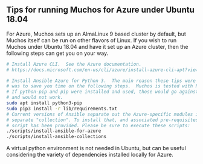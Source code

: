 Tips for running Muchos for Azure under Ubuntu 18.04
----------------------------------------------------

For Azure, Muchos sets up an AlmaLinux 9 based cluster by default, but Muchos itself can
be run on other flavors of Linux. If you wish to run Muchos under Ubuntu 18.04 and have it
set up an Azure cluster, then the following steps can get you on your way.

```bash
# Install Azure CLI.  See the Azure documentation.
# https://docs.microsoft.com/en-us/cli/azure/install-azure-cli-apt?view=azure-cli-latest

# Install Ansible Azure for Python 3.  The main reason these tips were written
# was to save you time on the following steps.  Muchos is tested with Python 3.11 and above.
# If python-pip and pip were installed and used, those would go against Python 2
# and would not work.
sudo apt install python3-pip
sudo pip3 install -r lib/requirements.txt
# Current versions of Ansible separate out the Azure-specific modules into a
# separate "collection". To install that, and associated pre-requisites, a helper
# script has been provided. Please be sure to execute these scripts:
./scripts/install-ansible-for-azure
./scripts/install-ansible-collections
```

A virtual python environment is not needed in Ubuntu, but can be useful considering
the variety of dependencies installed locally for Azure.
